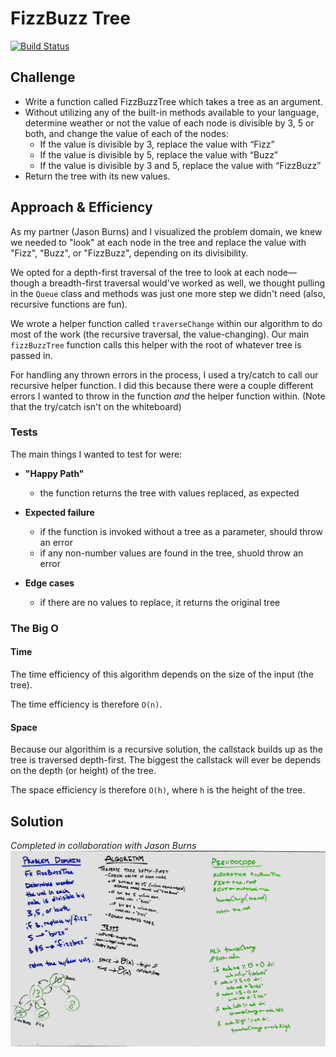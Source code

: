 # FizzBuzz Tree
<!-- Short summary or background information -->
[![Build Status](https://travis-ci.com/BillyBunn/data-structures-and-algorithms.svg?branch=fizzbuzz_tree)](https://travis-ci.com/BillyBunn/data-structures-and-algorithms)

## Challenge
* Write a function called FizzBuzzTree which takes a tree as an argument.
* Without utilizing any of the built-in methods available to your language, determine weather or not the value of each node is divisible by 3, 5 or both, and change the value of each of the nodes:
  * If the value is divisible by 3, replace the value with “Fizz”
  * If the value is divisible by 5, replace the value with “Buzz”
  * If the value is divisible by 3 and 5, replace the value with “FizzBuzz”
* Return the tree with its new values.

## Approach & Efficiency
<!-- What approach did you take? Why? What is the Big O space/time for this approach? -->

As my partner (Jason Burns) and I visualized the problem domain, we knew we needed to "look" at each node in the tree and replace the value with "Fizz", "Buzz", or "FizzBuzz", depending on its divisibility. 

We opted for a depth-first traversal of the tree to look at each node—though a breadth-first traversal would've worked as well, we thought pulling in the `Queue` class and methods was just one more step we didn't need (also, recursive functions are fun).

We wrote a helper function called `traverseChange` within our algorithm to do most of the work (the recursive traversal, the value-changing). Our main `fizzBuzzTree` function calls this helper with the root of whatever tree is passed in.

For handling any thrown errors in the process, I used a try/catch to call our recursive helper function. I did this because there were a couple different errors I wanted to throw in the function _and_ the helper function within. (Note that the try/catch isn't on the whiteboard)

### Tests
The main things I wanted to test for were:
* **"Happy Path"** 
  - the function returns the tree with values replaced, as expected
  
* **Expected failure**
  - if the function is invoked without a tree as a parameter, should throw an error
  - if any non-number values are found in the tree, shuold throw an error

* **Edge cases**
  - if there are no values to replace, it returns the original tree

### The Big O
#### Time
The time efficiency of this algorithm depends on the size of the input (the tree). 

The time efficiency is therefore `O(n)`.

#### Space
Because our algorithim is a recursive solution, the callstack builds up as the tree is traversed depth-first. The biggest the callstack will ever be depends on the depth (or height) of the tree. 

The space efficiency is therefore `O(h)`, where `h` is the height of the tree.

## Solution
_Completed in collaboration with Jason Burns_
![fizz buzz tree whiteboard](../../../assets/fizz-buzz-tree.jpg)
